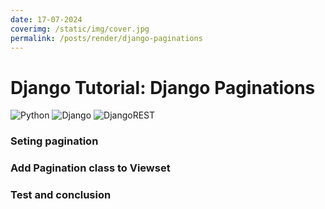 ```yaml
---
date: 17-07-2024
coverimg: /static/img/cover.jpg
permalink: /posts/render/django-paginations
---
```


# Django Tutorial: Django Paginations

![Python](https://img.shields.io/badge/python-3670A0?style=for-the-badge&logo=python&logoColor=ffdd54)
![Django](https://img.shields.io/badge/django-%23092E20.svg?style=for-the-badge&logo=django&logoColor=white)
![DjangoREST](https://img.shields.io/badge/DJANGO-REST-ff1709?style=for-the-badge&logo=django&logoColor=white&color=ff1709&labelColor=gray)

### Seting pagination
### Add Pagination class to Viewset
### Test and conclusion
